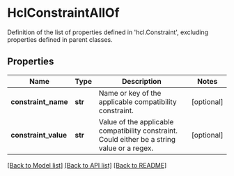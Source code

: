 # HclConstraintAllOf

Definition of the list of properties defined in 'hcl.Constraint', excluding properties defined in parent classes.
## Properties
Name | Type | Description | Notes
------------ | ------------- | ------------- | -------------
**constraint_name** | **str** | Name or key of the applicable compatibility constraint. | [optional] 
**constraint_value** | **str** | Value of the applicable compatibility constraint. Could either be a string value or a regex. | [optional] 

[[Back to Model list]](../README.md#documentation-for-models) [[Back to API list]](../README.md#documentation-for-api-endpoints) [[Back to README]](../README.md)


